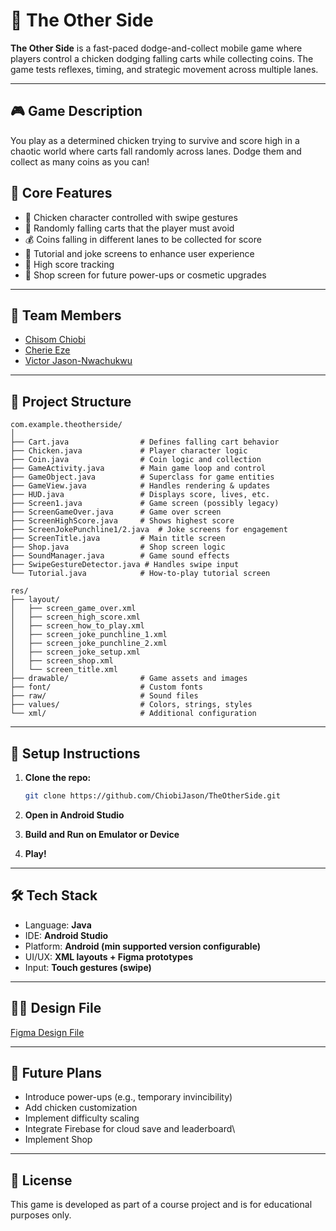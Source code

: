 # 🐣 The Other Side

**The Other Side** is a fast-paced dodge-and-collect mobile game where players control a chicken dodging falling carts while collecting coins. The game tests reflexes, timing, and strategic movement across multiple lanes.

---

## 🎮 Game Description

You play as a determined chicken trying to survive and score high in a chaotic world where carts fall randomly across lanes. Dodge them and collect as many coins as you can!

## 🔑 Core Features

- 🐔 Chicken character controlled with swipe gestures
- 🚧 Randomly falling carts that the player must avoid
- 💰 Coins falling in different lanes to be collected for score
- 🧠 Tutorial and joke screens to enhance user experience
- 💾 High score tracking
- 🛒 Shop screen for future power-ups or cosmetic upgrades

---

## 👥 Team Members

- [Chisom Chiobi](https://github.com/ChiobiJason)
- [Cherie Eze](https://github.com/cherieeze)
- [Victor Jason-Nwachukwu](https://github.com/jaxonsxx)

---

## 📁 Project Structure

```
com.example.theotherside/
│
├── Cart.java                # Defines falling cart behavior
├── Chicken.java             # Player character logic
├── Coin.java                # Coin logic and collection
├── GameActivity.java        # Main game loop and control
├── GameObject.java          # Superclass for game entities
├── GameView.java            # Handles rendering & updates
├── HUD.java                 # Displays score, lives, etc.
├── Screen1.java             # Game screen (possibly legacy)
├── ScreenGameOver.java      # Game over screen
├── ScreenHighScore.java     # Shows highest score
├── ScreenJokePunchline1/2.java  # Joke screens for engagement
├── ScreenTitle.java         # Main title screen
├── Shop.java                # Shop screen logic
├── SoundManager.java        # Game sound effects
├── SwipeGestureDetector.java # Handles swipe input
└── Tutorial.java            # How-to-play tutorial screen

res/
├── layout/
│   ├── screen_game_over.xml
│   ├── screen_high_score.xml
│   ├── screen_how_to_play.xml
│   ├── screen_joke_punchline_1.xml
│   ├── screen_joke_punchline_2.xml
│   ├── screen_joke_setup.xml
│   ├── screen_shop.xml
│   └── screen_title.xml
├── drawable/                # Game assets and images
├── font/                    # Custom fonts
├── raw/                     # Sound files
├── values/                  # Colors, strings, styles
└── xml/                     # Additional configuration
```

---

## 🔧 Setup Instructions

1. **Clone the repo:**
   ```bash
   git clone https://github.com/ChiobiJason/TheOtherSide.git
   ```

2. **Open in Android Studio**

3. **Build and Run on Emulator or Device**

4. **Play!**

---

## 🛠 Tech Stack

- Language: **Java**
- IDE: **Android Studio**
- Platform: **Android (min supported version configurable)**
- UI/UX: **XML layouts + Figma prototypes**
- Input: **Touch gestures (swipe)**

---

## 🧑‍🎨 Design File

[Figma Design File](https://www.figma.com/design/cSiCp7Lri3HcPnQKwbGGIg/The-Other-Side?node-id=0-1&t=Zh2rSxcid5ejz7h3-1)

---

## 🚧 Future Plans

- Introduce power-ups (e.g., temporary invincibility)
- Add chicken customization
- Implement difficulty scaling
- Integrate Firebase for cloud save and leaderboard\
- Implement Shop

---

## 📃 License

This game is developed as part of a course project and is for educational purposes only.